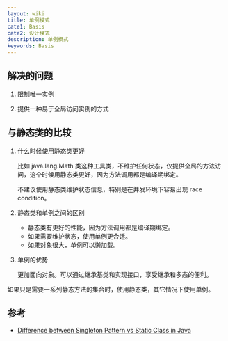 ```yaml
---
layout: wiki
title: 单例模式
cate1: Basis
cate2: 设计模式
description: 单例模式
keywords: Basis
---
```


## 解决的问题

1. 限制唯一实例

2. 提供一种易于全局访问实例的方式

## 与静态类的比较

1. 什么时候使用静态类更好

    比如 java.lang.Math 类这种工具类，不维护任何状态，仅提供全局的方法访问，这个时候用静态类更好，因为方法调用都是编译期绑定。

    不建议使用静态类维护状态信息，特别是在并发环境下容易出现 race condition。

2. 静态类和单例之间的区别

    * 静态类有更好的性能，因为方法调用都是编译期绑定。
    * 如果需要维护状态，使用单例更合适。
    * 如果对象很大，单例可以懒加载。

3. 单例的优势

    更加面向对象。可以通过继承基类和实现接口，享受继承和多态的便利。

如果只是需要一系列静态方法的集合时，使用静态类，其它情况下使用单例。

## 参考

* [Difference between Singleton Pattern vs Static Class in Java](http://javarevisited.blogspot.com/2013/03/difference-between-singleton-pattern-vs-static-class-java.html)
